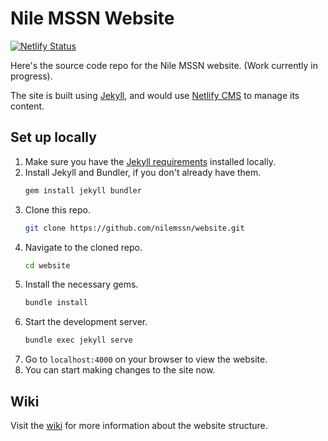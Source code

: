 # Nile MSSN Website

[![Netlify Status](https://api.netlify.com/api/v1/badges/7f7278a8-4088-4a40-92f7-499a906cecf0/deploy-status)](https://app.netlify.com/sites/nilemssn/deploys)

Here's the source code repo for the Nile MSSN website. (Work currently in progress).

The site is built using [Jekyll](https://jekyllrb.com), and would use [Netlify CMS](https://www.netlifycms.org/) to manage its content.

## Set up locally
1. Make sure you have the [Jekyll requirements](https://jekyllrb.com/docs/installation/) installed locally.
2. Install Jekyll and Bundler, if you don't already have them.
   ```sh
   gem install jekyll bundler
   ```
3. Clone this repo.
   ```sh
   git clone https://github.com/nilemssn/website.git
   ```
4. Navigate to the cloned repo.
   ```sh
   cd website
   ```
5. Install the necessary gems.
   ```sh
   bundle install
   ```
5. Start the development server.
   ```sh
   bundle exec jekyll serve
   ```
6. Go to `localhost:4000` on your browser to view the website.
7. You can start making changes to the site now.

## Wiki
Visit the [wiki](https://github.com/nilemssn/website/wiki) for more information about the website structure.
